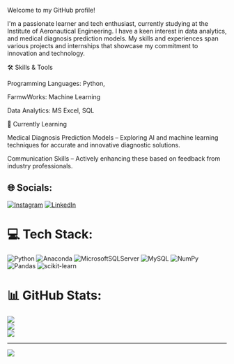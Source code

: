 Welcome to my GitHub profile!


I'm a passionate learner and tech enthusiast, currently studying at the Institute of Aeronautical Engineering. I have a keen interest in  data analytics,  and medical diagnosis prediction models. My skills and experiences span various projects and internships that showcase my commitment to innovation and technology.


🛠️ Skills & Tools


Programming Languages: Python,


FarmwWorks: Machine Learning


Data Analytics: MS Excel, SQL


🌱 Currently Learning


Medical Diagnosis Prediction Models – Exploring AI and machine learning techniques for accurate and innovative diagnostic solutions.


Communication Skills – Actively enhancing these based on feedback from industry professionals.





## 🌐 Socials:
[![Instagram](https://img.shields.io/badge/Instagram-%23E4405F.svg?logo=Instagram&logoColor=white)](https://instagram.com/https://www.instagram.com/yelimela_charan/) [![LinkedIn](https://img.shields.io/badge/LinkedIn-%230077B5.svg?logo=linkedin&logoColor=white)](https://linkedin.com/in/https://www.linkedin.com/in/charan-yelimela-student/) 

# 💻 Tech Stack:
![Python](https://img.shields.io/badge/python-3670A0?style=for-the-badge&logo=python&logoColor=ffdd54)  ![Anaconda](https://img.shields.io/badge/Anaconda-%2344A833.svg?style=for-the-badge&logo=anaconda&logoColor=white) ![MicrosoftSQLServer](https://img.shields.io/badge/Microsoft%20SQL%20Server-CC2927?style=for-the-badge&logo=microsoft%20sql%20server&logoColor=white) ![MySQL](https://img.shields.io/badge/mysql-4479A1.svg?style=for-the-badge&logo=mysql&logoColor=white) ![NumPy](https://img.shields.io/badge/numpy-%23013243.svg?style=for-the-badge&logo=numpy&logoColor=white) ![Pandas](https://img.shields.io/badge/pandas-%23150458.svg?style=for-the-badge&logo=pandas&logoColor=white) ![scikit-learn](https://img.shields.io/badge/scikit--learn-%23F7931E.svg?style=for-the-badge&logo=scikit-learn&logoColor=white)
# 📊 GitHub Stats:
![](https://github-readme-stats.vercel.app/api?username=charanYelimela334&theme=dark&hide_border=false&include_all_commits=false&count_private=false)<br/>
![](https://github-readme-streak-stats.herokuapp.com/?user=charanYelimela334&theme=dark&hide_border=false)<br/>
![](https://github-readme-stats.vercel.app/api/top-langs/?username=charanYelimela334&theme=dark&hide_border=false&include_all_commits=false&count_private=false&layout=compact)

---
[![](https://visitcount.itsvg.in/api?id=charanYelimela334&icon=0&color=0)](https://visitcount.itsvg.in)

<!-- Proudly created with GPRM ( https://gprm.itsvg.in ) -->
